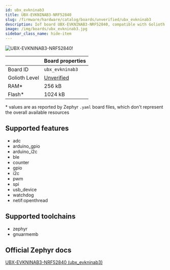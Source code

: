 ```yaml
---
id: ubx_evkninab3
title: UBX-EVKNINAB3-NRF52840
slug: /firmware/hardware/catalog/boards/unverified/ubx_evkninab3
description: IoT board UBX-EVKNINAB3-NRF52840, compatible with Golioth at unverified level.
image: /img/boards/ubx_evkninab3.jpg
sidebar_class_name: hide-item
---
```


[//]: # (This is an auto-generated file, do not edit! Changes to it will be lost upon re-generation)

![UBX-EVKNINAB3-NRF52840!](/img/boards/ubx_evkninab3.jpg "UBX-EVKNINAB3-NRF52840")

|                | Board properties     |
| -------------  | -------------------- |
| Board ID       | `ubx_evkninab3` |
| Golioth Level  | [Unverified](/firmware/hardware#unverified-boards) |
| RAM*           | 256 kB |
| Flash*         | 1024 kB |

\* values are as reported by Zephyr `.yaml` board files, which don't represent the overall available resources



## Supported features

* adc
* arduino_gpio
* arduino_i2c
* ble
* counter
* gpio
* i2c
* pwm
* spi
* usb_device
* watchdog
* netif:openthread

## Supported toolchains

* zephyr
* gnuarmemb

## Official Zephyr docs

[UBX-EVKNINAB3-NRF52840 (ubx_evkninab3)](https://docs.zephyrproject.org/latest/boards/u-blox/ubx_evkninab3/doc/index.html)
